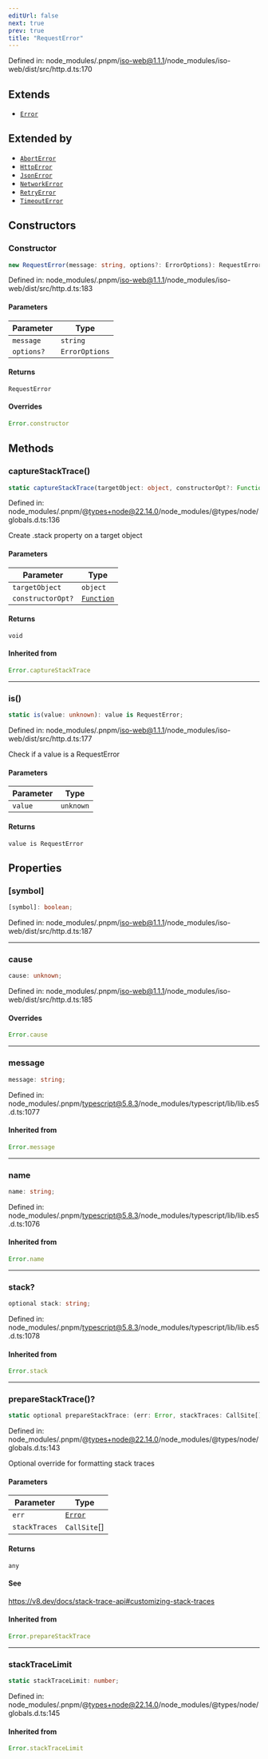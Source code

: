 ```yaml
---
editUrl: false
next: true
prev: true
title: "RequestError"
---
```


Defined in: node\_modules/.pnpm/iso-web@1.1.1/node\_modules/iso-web/dist/src/http.d.ts:170

## Extends

- [`Error`](https://developer.mozilla.org/docs/Web/JavaScript/Reference/Global_Objects/Error)

## Extended by

- [`AbortError`](/api/iso-filecoin/rpc/classes/aborterror/)
- [`HttpError`](/api/iso-filecoin/rpc/classes/httperror/)
- [`JsonError`](/api/iso-filecoin/rpc/classes/jsonerror/)
- [`NetworkError`](/api/iso-filecoin/rpc/classes/networkerror/)
- [`RetryError`](/api/iso-filecoin/rpc/classes/retryerror/)
- [`TimeoutError`](/api/iso-filecoin/rpc/classes/timeouterror/)

## Constructors

### Constructor

```ts
new RequestError(message: string, options?: ErrorOptions): RequestError;
```

Defined in: node\_modules/.pnpm/iso-web@1.1.1/node\_modules/iso-web/dist/src/http.d.ts:183

#### Parameters

| Parameter | Type |
| ------ | ------ |
| `message` | `string` |
| `options?` | `ErrorOptions` |

#### Returns

`RequestError`

#### Overrides

```ts
Error.constructor
```

## Methods

### captureStackTrace()

```ts
static captureStackTrace(targetObject: object, constructorOpt?: Function): void;
```

Defined in: node\_modules/.pnpm/@types+node@22.14.0/node\_modules/@types/node/globals.d.ts:136

Create .stack property on a target object

#### Parameters

| Parameter | Type |
| ------ | ------ |
| `targetObject` | `object` |
| `constructorOpt?` | [`Function`](https://developer.mozilla.org/docs/Web/JavaScript/Reference/Global_Objects/Function) |

#### Returns

`void`

#### Inherited from

```ts
Error.captureStackTrace
```

***

### is()

```ts
static is(value: unknown): value is RequestError;
```

Defined in: node\_modules/.pnpm/iso-web@1.1.1/node\_modules/iso-web/dist/src/http.d.ts:177

Check if a value is a RequestError

#### Parameters

| Parameter | Type |
| ------ | ------ |
| `value` | `unknown` |

#### Returns

`value is RequestError`

## Properties

### \[symbol\]

```ts
[symbol]: boolean;
```

Defined in: node\_modules/.pnpm/iso-web@1.1.1/node\_modules/iso-web/dist/src/http.d.ts:187

***

### cause

```ts
cause: unknown;
```

Defined in: node\_modules/.pnpm/iso-web@1.1.1/node\_modules/iso-web/dist/src/http.d.ts:185

#### Overrides

```ts
Error.cause
```

***

### message

```ts
message: string;
```

Defined in: node\_modules/.pnpm/typescript@5.8.3/node\_modules/typescript/lib/lib.es5.d.ts:1077

#### Inherited from

```ts
Error.message
```

***

### name

```ts
name: string;
```

Defined in: node\_modules/.pnpm/typescript@5.8.3/node\_modules/typescript/lib/lib.es5.d.ts:1076

#### Inherited from

```ts
Error.name
```

***

### stack?

```ts
optional stack: string;
```

Defined in: node\_modules/.pnpm/typescript@5.8.3/node\_modules/typescript/lib/lib.es5.d.ts:1078

#### Inherited from

```ts
Error.stack
```

***

### prepareStackTrace()?

```ts
static optional prepareStackTrace: (err: Error, stackTraces: CallSite[]) => any;
```

Defined in: node\_modules/.pnpm/@types+node@22.14.0/node\_modules/@types/node/globals.d.ts:143

Optional override for formatting stack traces

#### Parameters

| Parameter | Type |
| ------ | ------ |
| `err` | [`Error`](https://developer.mozilla.org/docs/Web/JavaScript/Reference/Global_Objects/Error) |
| `stackTraces` | `CallSite`[] |

#### Returns

`any`

#### See

https://v8.dev/docs/stack-trace-api#customizing-stack-traces

#### Inherited from

```ts
Error.prepareStackTrace
```

***

### stackTraceLimit

```ts
static stackTraceLimit: number;
```

Defined in: node\_modules/.pnpm/@types+node@22.14.0/node\_modules/@types/node/globals.d.ts:145

#### Inherited from

```ts
Error.stackTraceLimit
```
